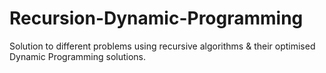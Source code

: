 # Recursion-Dynamic-Programming
Solution to different problems using recursive algorithms & their optimised Dynamic Programming solutions.
